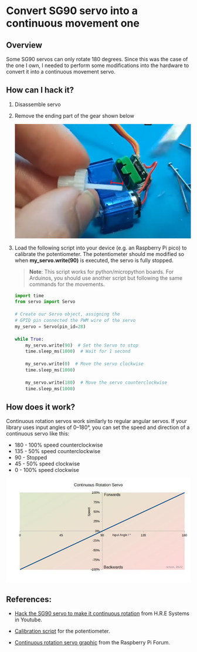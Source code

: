 
# Convert SG90 servo into a continuous movement one

## Overview

Some SG90 servos can only rotate 180 degrees. Since this was the case of the one I own, I needed to perform some modifications into the hardware to convert it into a continuous movement servo.

## How can I hack it?

1. Disassemble servo

2. Remove the ending part of the gear shown below

    ![hack-servo](./graphics/remove-stop-servo.png)

3. Load the following script into your device (e.g. an Raspberry Pi pico) to calibrate the potentiometer.
The potentiometer should me modified so when **my_servo.write(90)** is executed, the servo is fully stopped.

    >**Note**: This script works for python/micropython boards. For Arduinos, you should use another script but following the same commands for the movements.

    ```py
    import time
    from servo import Servo

    # Create our Servo object, assigning the
    # GPIO pin connected the PWM wire of the servo
    my_servo = Servo(pin_id=28)

    while True:
        my_servo.write(90)  # Set the Servo to stop
        time.sleep_ms(1000)  # Wait for 1 second
        
        my_servo.write(0)  # Move the servo clockwise
        time.sleep_ms(1000)  
        
        my_servo.write(180)  # Move the servo counterclockwise
        time.sleep_ms(1000)  
    ```

## How does it work?

Continuous rotation servos work similarly to regular angular servos. If your library uses input angles of 0–180°, you can set the speed and direction of a continuous servo like this:
  - 180 - 100% speed counterclockwise
  - 135 - 50% speed counterclockwise
  - 90 - Stopped
  - 45 - 50% speed clockwise
  - 0 - 100% speed clockwise

![Continuous servo graphic](./graphics/continuous_rotation_servo.jpg)

## References:

- [Hack the SG90 servo to make it continuous rotation](https://www.youtube.com/watch?v=4Z-j6bUJTQ8) from H.R.E Systems in Youtube.

- [Calibration script](https://core-electronics.com.au/guides/getting-started-with-servos-examples-with-raspberry-pi-pico/#:~:text=Servo%20in%20action.-,Remix%202%20%2D%20Rotational%20Servo%20Control,-Finally%2C%20let%27s%20have) for the potentiometer.

- [Continuous rotation servo graphic](https://forums.raspberrypi.com/viewtopic.php?t=341927) from the Raspberry Pi Forum.